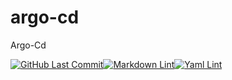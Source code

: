 # argo-cd
Argo-Cd 

[![GitHub Last Commit](https://img.shields.io/github/last-commit/curtisdingdong/argo-cd?logo=github)](https://github.com/curtisdingdong/argo-/commits/master)[![Markdown Lint](https://github.com/curtisdingdong/argo-cd/actions/workflows/markdown.yaml/badge.svg)](https://github.com/curtisdingdong/argo-cd/actions/workflows/markdown.yaml)[![Yaml Lint](https://github.com/curtisdingdong/argo-cd/actions/workflows/yamllint.yaml/badge.svg)](https://github.com/curtisdingdong/argo-cd/actions/workflows/yamllint.yaml)
